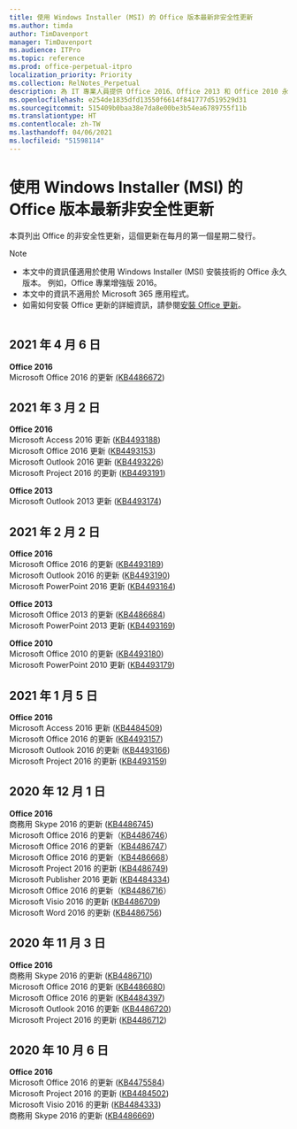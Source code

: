 ```yaml
---
title: 使用 Windows Installer (MSI) 的 Office 版本最新非安全性更新
ms.author: timda
author: TimDavenport
manager: TimDavenport
ms.audience: ITPro
ms.topic: reference
ms.prod: office-perpetual-itpro
localization_priority: Priority
ms.collection: RelNotes_Perpetual
description: 為 IT 專業人員提供 Office 2016、Office 2013 和 Office 2010 永久版本的最新非安全性更新資訊連結
ms.openlocfilehash: e254de1835dfd13550f6614f841777d519529d31
ms.sourcegitcommit: 515409b0baa38e7da8e00be3b54ea6789755f11b
ms.translationtype: HT
ms.contentlocale: zh-TW
ms.lasthandoff: 04/06/2021
ms.locfileid: "51598114"
---
```

# <a name="latest-non-security-updates-for-versions-of-office-that-use-windows-installer-msi"></a>使用 Windows Installer (MSI) 的 Office 版本最新非安全性更新

本頁列出 Office 的非安全性更新，這個更新在每月的第一個星期二發行。

> [!NOTE]
> - 本文中的資訊僅適用於使用 Windows Installer (MSI) 安裝技術的 Office 永久版本。 例如，Office 專業增強版 2016。
> - 本文中的資訊不適用於 Microsoft 365 應用程式。
> - 如需如何安裝 Office 更新的詳細資訊，請參閱[安裝 Office 更新](https://support.office.com/article/2ab296f3-7f03-43a2-8e50-46de917611c5)。
<br/><br/>


## <a name="april-6-2021"></a>2021 年 4 月 6 日
**Office 2016**<br/>
Microsoft Office 2016 的更新 [(KB4486672](https://support.microsoft.com/help/4486672)) </br> 

## <a name="march-2-2021"></a>2021 年 3 月 2 日
**Office 2016**<br/>
Microsoft Access 2016 更新 ([KB4493188](https://support.microsoft.com/help/4493188)) </br> Microsoft Office 2016 更新 ([KB4493153](https://support.microsoft.com/help/4493153)) </br> Microsoft Outlook 2016 更新 ([KB4493226](https://support.microsoft.com/help/4493226)) </br> Microsoft Project 2016 的更新 ([KB4493191](https://support.microsoft.com/help/4493191)) </br> 


**Office 2013**<br/>
Microsoft Outlook 2013 更新 ([KB4493174](https://support.microsoft.com/help/4493174)) </br> 


## <a name="february-2-2021"></a>2021 年 2 月 2 日
**Office 2016**<br/>
Microsoft Office 2016 的更新 ([KB4493189](https://support.microsoft.com/help/4493189)) </br> Microsoft Outlook 2016 的更新 ([KB4493190](https://support.microsoft.com/help/4493190)) </br> Microsoft PowerPoint 2016 更新 ([KB4493164](https://support.microsoft.com/help/4493164)) </br> 

**Office 2013**<br/>
Microsoft Office 2013 的更新 ([KB4486684](https://support.microsoft.com/help/4486684)) </br>
Microsoft PowerPoint 2013 更新 ([KB4493169](https://support.microsoft.com/help/4493169)) </br>

**Office 2010**<br/>
Microsoft Office 2010 的更新 ([KB4493180](https://support.microsoft.com/help/4493180)) </br>
Microsoft PowerPoint 2010 更新 ([KB4493179](https://support.microsoft.com/help/4493179))</br>


## <a name="january-5-2021"></a>2021 年 1 月 5 日
**Office 2016**</br>
Microsoft Access 2016 更新 ([KB4484509](https://support.microsoft.com/help/4484509)) </br>
Microsoft Office 2016 的更新 ([KB4493157](https://support.microsoft.com/help/4493157)) </br>
Microsoft Outlook 2016 的更新 ([KB4493166](https://support.microsoft.com/help/4493166)) </br>
Microsoft Project 2016 的更新 ([KB4493159](https://support.microsoft.com/help/4493159)) </br>


## <a name="december-1-2020"></a>2020 年 12 月 1 日
**Office 2016**<br/>
商務用 Skype 2016 的更新 ([KB4486745](https://support.microsoft.com/help/4486745)) <br/>
Microsoft Office 2016 的更新（[KB4486746](https://support.microsoft.com/help/4486746)） <br/> Microsoft Office 2016 的更新（[KB4486747](https://support.microsoft.com/help/4486747)） <br/> Microsoft Office 2016 的更新（[KB4486668](https://support.microsoft.com/help/4486668)） <br/>
Microsoft Project 2016 的更新 ([KB4486749](https://support.microsoft.com/help/4486749)) <br/> Microsoft Publisher 2016 更新 ([KB4484334](https://support.microsoft.com/help/4484334)) <br/> Microsoft Office 2016 的更新（[KB4486716](https://support.microsoft.com/help/4486716)） <br/> Microsoft Visio 2016 的更新 ([KB4486709](https://support.microsoft.com/help/4486709)) <br/>
Microsoft Word 2016 的更新 ([KB4486756](https://support.microsoft.com/help/4486756)) <br/> 


## <a name="november-3-2020"></a>2020 年 11 月 3 日
**Office 2016**<br/>
商務用 Skype 2016 的更新 ([KB4486710](https://support.microsoft.com/help/4486710)) <br/>
Microsoft Office 2016 的更新 ([KB4486680](https://support.microsoft.com/help/4486680)) <br/>
Microsoft Office 2016 的更新 ([KB4484397](https://support.microsoft.com/help/4484397)) <br/>
Microsoft Outlook 2016 的更新 ([KB4486720](https://support.microsoft.com/help/4486720)) <br/>
Microsoft Project 2016 的更新 ([KB4486712](https://support.microsoft.com/help/4486712)) <br/>


## <a name="october-6-2020"></a>2020 年 10 月 6 日
**Office 2016**<br/>
Microsoft Office 2016 的更新 ([KB4475584](https://support.microsoft.com/help/4475584))<br/>
Microsoft Project 2016 的更新 ([KB4484502](https://support.microsoft.com/help/4484502))<br/>
Microsoft Visio 2016 的更新 ([KB4484333](https://support.microsoft.com/help/4484333))<br/>
商務用 Skype 2016 的更新 ([KB4486669](https://support.microsoft.com/help/4486669))<br/> 


</br>